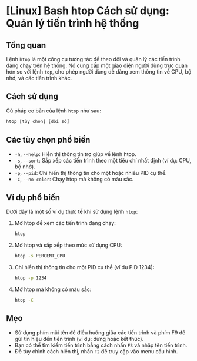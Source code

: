 # [Linux] Bash htop Cách sử dụng: Quản lý tiến trình hệ thống

## Tổng quan
Lệnh `htop` là một công cụ tương tác để theo dõi và quản lý các tiến trình đang chạy trên hệ thống. Nó cung cấp một giao diện người dùng trực quan hơn so với lệnh `top`, cho phép người dùng dễ dàng xem thông tin về CPU, bộ nhớ, và các tiến trình khác.

## Cách sử dụng
Cú pháp cơ bản của lệnh `htop` như sau:

```bash
htop [tùy chọn] [đối số]
```

## Các tùy chọn phổ biến
- `-h`, `--help`: Hiển thị thông tin trợ giúp về lệnh htop.
- `-s`, `--sort`: Sắp xếp các tiến trình theo một tiêu chí nhất định (ví dụ: CPU, bộ nhớ).
- `-p`, `--pid`: Chỉ hiển thị thông tin cho một hoặc nhiều PID cụ thể.
- `-C`, `--no-color`: Chạy htop mà không có màu sắc.

## Ví dụ phổ biến
Dưới đây là một số ví dụ thực tế khi sử dụng lệnh `htop`:

1. Mở htop để xem các tiến trình đang chạy:
   ```bash
   htop
   ```

2. Mở htop và sắp xếp theo mức sử dụng CPU:
   ```bash
   htop -s PERCENT_CPU
   ```

3. Chỉ hiển thị thông tin cho một PID cụ thể (ví dụ PID 1234):
   ```bash
   htop -p 1234
   ```

4. Mở htop mà không có màu sắc:
   ```bash
   htop -C
   ```

## Mẹo
- Sử dụng phím mũi tên để điều hướng giữa các tiến trình và phím F9 để gửi tín hiệu đến tiến trình (ví dụ: dừng hoặc kết thúc).
- Bạn có thể tìm kiếm tiến trình bằng cách nhấn `F3` và nhập tên tiến trình.
- Để tùy chỉnh cách hiển thị, nhấn `F2` để truy cập vào menu cấu hình.